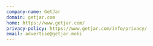 ```yaml
---
company-name: GetJar
domain: getjar.com
home: https://www.getjar.com/
privacy-policy: https://www.getjar.com/info/privacy/
email: advertise@getjar.mobi
---
```




